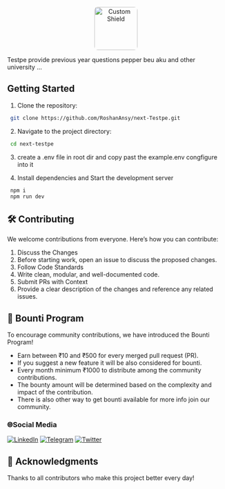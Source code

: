 <p align="center">
  <img src="https://github.com/user-attachments/assets/f4a3890f-f2b3-4fd7-a64e-271b7931caff" alt="Custom Shield" style="border-radius: 8px; width: 100px; height: auto;">
</p>

<H align="center">
Testpe provide previous year questions pepper beu aku and other university ...
</H>

## Getting Started
1. Clone the repository:
```bash
 git clone https://github.com/RoshanAnsy/next-Testpe.git
```

2. Navigate to the project directory:
```bash
 cd next-testpe

```
3. create a .env file in root dir and copy past the example.env congfigure into it

4. Install dependencies and Start the development server
```bash
 npm i
 npm run dev
```


## 🛠 Contributing
  We welcome contributions from everyone. Here’s how you can contribute:

1. Discuss the Changes
2. Before starting work, open an issue to discuss the proposed changes.
3. Follow Code Standards
4. Write clean, modular, and well-documented code.
5.  Submit PRs with Context
6. Provide a clear description of the changes and reference any related issues.

## 🎯 Bounti Program
 To encourage community contributions, we have introduced the Bounti Program!

- Earn between ₹10 and ₹500 for every merged pull request (PR).
- If you suggest a new feature it will be also considered for bounti.
- Every month minimum ₹1000 to distribute among the community contributions.
- The bounty amount will be determined based on the complexity and impact of the contribution.
- There is also other way to get bounti available for more info join our community.


### 🌐Social Media
 [![LinkedIn](https://img.shields.io/badge/LinkedIn-%230077B5.svg?logo=linkedin&logoColor=white)](https://www.linkedin.com/in/roshan-kr-11070b1a3/)
  [![Telegram](https://img.shields.io/badge/Telegram-%230077B5.svg?logo=Telegram&logoColor=white)](https://t.me/testpe123)
[![Twitter](https://img.shields.io/badge/Twitter-%231DA1F2.svg?logo=Twitter&logoColor=white)](https://x.com/Roshanansy123)



 

## 🤝 Acknowledgments
 Thanks to all contributors who make this project better every day!